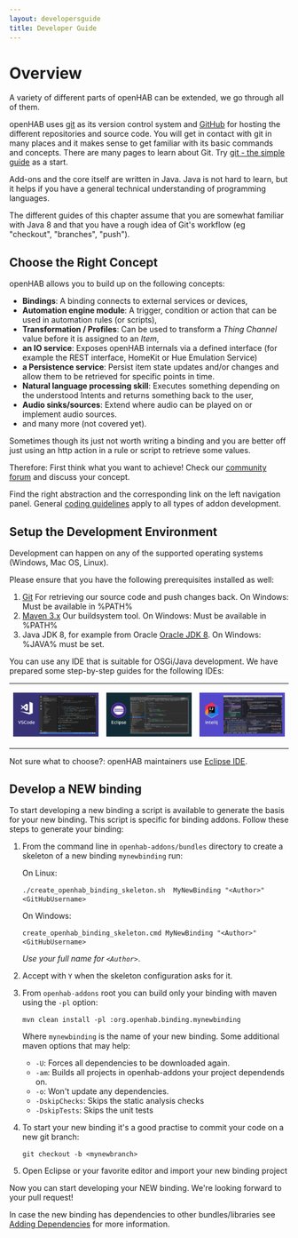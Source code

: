 ```yaml
---
layout: developersguide
title: Developer Guide
---
```


# Overview

A variety of different parts of openHAB can be extended, we go through all of them.

openHAB uses [git](https://git-scm.com/) as its version control system and [GitHub](https://github.com/openhab) for hosting the different repositories and source code.
You will get in contact with git in many places and it makes sense to get familiar with its basic commands and concepts.
There are many pages to learn about Git.
Try [git - the simple guide](http://rogerdudler.github.io/git-guide/) as a start.

Add-ons and the core itself are written in Java.
Java is not hard to learn, but it helps if you have a general technical understanding of programming languages.

The different guides of this chapter assume that you are somewhat familiar with Java 8 and that you have a rough idea of Git's workflow (eg "checkout", "branches", "push").

## Choose the Right Concept

openHAB allows you to build up on the following concepts:

* **Bindings**: A binding connects to external services or devices,
* **Automation engine module**: A trigger, condition or action that can be used in automation rules (or scripts),
* **Transformation / Profiles**: Can be used to transform a *Thing Channel* value before it is assigned to an *Item*,
* **an IO service**: Exposes openHAB internals via a defined interface (for example the REST interface, HomeKit or Hue Emulation Service)
* **a Persistence service**: Persist item state updates and/or changes and allow them to be retrieved for specific points in time.
* **Natural language processing skill**:
  Executes something depending on the understood Intents and returns something back to the user,
* **Audio sinks/sources**:
  Extend where audio can be played on or implement audio sources.
* and many more (not covered yet).

Sometimes though its just not worth writing a binding and you are better off
just using an http action in a rule or script to retrieve some values.

Therefore: First think what you want to achieve! Check our [community forum](https://community.openhab.org)
and discuss your concept.

Find the right abstraction and the corresponding link on the left navigation panel.
General [coding guidelines](development/guidelines.html) apply to all types of addon development.

## Setup the Development Environment

Development can happen on any of the supported operating systems (Windows, Mac OS, Linux).

Please ensure that you have the following prerequisites installed as well:

1. [Git](https://git-scm.com/downloads) For retrieving our source code and push changes back. On Windows: Must be available in %PATH%
1. [Maven 3.x](https://maven.apache.org/download.cgi) Our buildsystem tool. On Windows: Must be available in %PATH%
1. Java JDK 8, for example from Oracle [Oracle JDK 8](http://www.oracle.com/technetwork/java/javase/downloads/jdk8-downloads-2133151.html). On Windows: %JAVA% must be set.

You can use any IDE that is suitable for OSGi/Java development.
We have prepared some step-by-step guides for the following IDEs:

<table style="width:100%">
<tr>
<td style="width:30%">

[![Visual Studio Code](./ide/images/vscode.jpg)](ide/vscode.html)

</td>
<td style="width:30%">

[![Eclipse IDE](./ide/images/eclipse.jpg)](ide/eclipse.html)

</td>
<td style="width:30%">

[![Intellij IDE](./ide/images/intellij.jpg)](ide/intellij.html)

</td>
</tr>
</table>

Not sure what to choose?: openHAB maintainers use [Eclipse IDE](https://wiki.eclipse.org/Eclipse_Installer).

## Develop a NEW binding

To start developing a new binding a script is available to generate the basis for your new binding.
This script is specific for binding addons. Follow these steps to generate your binding:

1. From the command line in `openhab-addons/bundles` directory to create a skeleton of a new binding `mynewbinding` run:

   On Linux:
    ```
    ./create_openhab_binding_skeleton.sh  MyNewBinding "<Author>" <GitHubUsername>
    ```

   On Windows:
    ```
    create_openhab_binding_skeleton.cmd MyNewBinding "<Author>" <GitHubUsername>
    ```

    _Use your full name for `<Author>`_.

1. Accept with `Y` when the skeleton configuration asks for it.

1. From `openhab-addons` root you can build only your binding with maven using the `-pl` option:
    ```
    mvn clean install -pl :org.openhab.binding.mynewbinding
    ```
   Where `mynewbinding` is the name of your new binding.
   Some additional maven options that may help:
   * `-U`: Forces all dependencies to be downloaded again.
   * `-am`: Builds all projects in openhab-addons your project dependends on.
   * `-o`: Won't update any dependencies.
   * `-DskipChecks`: Skips the static analysis checks
   * `-DskipTests`: Skips the unit tests

1. To start your new binding it's a good practise to commit your code on a new git branch:
   ```
   git checkout -b <mynewbranch>
   ```

1. Open Eclipse or your favorite editor and import your new binding project

Now you can start developing your NEW binding. We're looking forward to your pull request!

In case the new binding has dependencies to other bundles/libraries see [Adding Dependencies](buildsystem.html#adding-dependencies) for more information.
